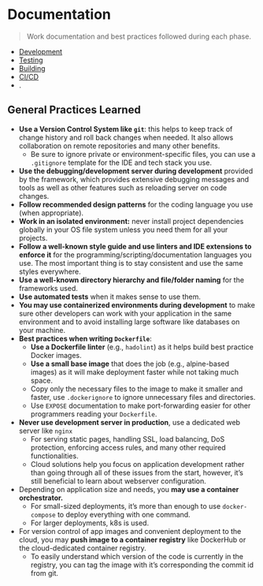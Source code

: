# Documentation

> Work documentation and best practices followed during each phase.

- [Development](./1-development.md)
- [Testing](./2-testing.md)
- [Building](3-building.md)
- [CI/CD](./4-CICD.md)
- .



## General Practices Learned

- **Use a Version Control System like `git`**: this helps to keep track of change history and roll back changes when needed. It also allows collaboration on remote repositories and many other benefits.
  - Be sure to ignore private or environment-specific files, you can use a `.gitignore` template for the IDE and tech stack you use.
- **Use the debugging/development server during development** provided by the framework, which provides extensive debugging messages and tools as well as other features such as reloading server on code changes.
- **Follow recommended design patterns** for the coding language you use (when appropriate).
- **Work in an isolated environment:** never install project dependencies globally in your OS file system unless you need them for all your projects.
- **Follow a well-known style guide and use linters and IDE extensions to enforce it** for the programming/scripting/documentation languages you use. The most important thing is to stay consistent and use the same styles everywhere.
- **Use a well-known directory hierarchy and file/folder naming** for the frameworks used.
- **Use automated tests** when it makes sense to use them.
- **You may use containerized environments during development** to make sure other developers can work with your application in the same environment and to avoid installing large software like databases on your machine.
- **Best practices when writing `Dockerfile`**:
  - **Use a Dockerfile linter** (e.g., `hadolint`) as it helps build best practice Docker images.
  - **Use a small base image** that does the job (e.g., alpine-based images) as it will make deployment faster while not taking much space.
  - Copy only the necessary files to the image to make it smaller and faster, use `.dockerignore` to ignore unnecessary files and directories.
  - Use `EXPOSE` documentation to make port-forwarding easier for other programmers reading your `Dockerfile`.
- **Never use development server in production**, use a dedicated web server like `nginx`
  - For serving static pages, handling SSL, load balancing, DoS protection, enforcing access rules, and many other required functionalities.
  - Cloud solutions help you focus on application development rather than going through all of these issues from the start, however, it’s still beneficial to learn about webserver configuration.
- Depending on application size and needs, you **may use a container orchestrator.**
  - For small-sized deployments, it’s more than enough to use `docker-compose` to deploy everything with one command.
  - For larger deployments, k8s is used.
- For version control of app images and convenient deployment to the cloud, you may **push image to a container registry** like DockerHub or the cloud-dedicated container registry.
  - To easily understand which version of the code is currently in the registry, you can tag the image with it’s corresponding the commit id from git.
